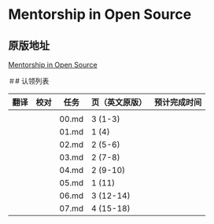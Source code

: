 # Mentorship in Open Source

## 原版地址

[Mentorship in Open Source](../attachments/Roadmap-to-Improve-Enterprise-OS-Dev-Report.pdf)

＃# 认领列表

| 翻译 | 校对  |  任务                                                               | 页（英文原版） | 预计完成时间 |
| ----| -- | ---------------------------------------------------------------- | ------- | ------ |
|  |     |   |                                                              |         |        |
|  |   |  00.md | 3 (1-3) |   |
| |  |  01.md       | 1 (4) |  |
|  |  |  02.md       | 2 (5-6) |   |
|  |  |  03.md       | 2 (7-8) | |
|  |  |  04.md     | 2 (9-10) |  |
|  |  |  05.md     | 1 (11) |  |
|  |  |  06.md     | 3 (12-14) |  |
|  |  |  07.md     | 4 (15-18) |  |
